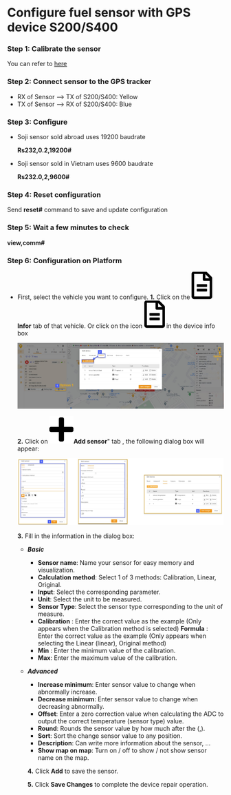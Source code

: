 # Configure fuel sensor with GPS device S200/S400

### Step 1: Calibrate the sensor

You can refer to  [here](modules/web-interface/devices/calib-sensor/#calib)

### Step 2: Connect sensor to the GPS tracker
    
* RX of Sensor --> TX of S200/S400: Yellow
* TX of Sensor --> RX of S200/S400: Blue

### Step 3: Configure

- Soji sensor sold abroad uses 19200 baudrate

    **Rs232,0.2,19200#**

- Soji sensor sold in Vietnam uses 9600 baudrate

    **Rs232.0,2,9600#**

### Step 4: Reset configuration

Send **reset#** command to save and update configuration

### Step 5: Wait a few minutes to check
    
**view,comm#**

### Step 6: Configuration on Platform

- First, select the vehicle you want to configure.
  **1.** Click on the <span class="icon-left svg-filter-info">![Ok](/docs/assets/images/web-interface/icon/SVG/file-alt.svg) **Infor** tab of that vehicle. Or click on the icon <span class="icon-left svg-filter-info">![Ok](/docs/assets/images/web-interface/icon/SVG/file-alt.svg)  in the device info box
    
    <span style="display:block;text-align:left">![Manage device ](/docs/assets/images/web-interface/faq/add-sensor-4.jpg)
  
  **2.** Click on <span class="icon-left svg-filter-tick">![Ok](/docs/assets/images/web-interface/icon/SVG/plus.svg)**Add sensor**" tab , the following dialog box will appear:

    <span style="display:block;text-align:left">![Manage device ](/docs/assets/images/web-interface/faq/add-sensor-3.jpg)

  **3.** Fill in the information in the dialog box:

  * ***Basic***
    * **Sensor name**: Name your sensor for easy memory and visualization.
    * **Calculation method**: Select 1 of 3 methods: Calibration, Linear, Original.
    * **Input**: Select the corresponding parameter.
    * **Unit**: Select the unit to be measured.
    * **Sensor Type**: Select the sensor type corresponding to the unit of measure.
    - **Calibration** : Enter the correct value as the example (Only appears when the Calibration method is selected)
    **Formula** : Enter the correct value as the example (Only appears when selecting the Linear (linear), Original method)
    - **Min** : Enter the minimum value of the calibration.
    - **Max**: Enter the maximum value of the calibration.
  * ***Advanced*** 
    * **Increase minimum**: Enter sensor value to change when abnormally increase.
    * **Decrease minimum**: Enter sensor value to change when decreasing abnormally.
    * **Offset**: Enter a zero correction value when calculating the ADC to output the correct temperature (sensor type) value.
    * **Round**: Rounds the sensor value by how much after the (,).
    * **Sort**: Sort the change sensor value to any position.
    * **Description**: Can write more information about the sensor, ...
    * **Show map on map**: Turn on / off to show / not show sensor name on the map.

    **4.** Click **Add** to save the sensor.
    
    **5.** Click **Save Changes** to complete the device repair operation.
